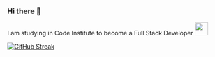 ### Hi there 👋 
I am studying in Code Institute to become a Full Stack Developer <img src="https://media.giphy.com/media/WUlplcMpOCEmTGBtBW/giphy.gif" width="30">

[![GitHub Streak](https://github-readme-streak-stats.herokuapp.com?user=Dimitris112&theme=dark&mode=weekly)](https://git.io/streak-stats)




<!--
**Dimitris112/Dimitris112** is a ✨ _special_ ✨ repository because its `README.md` (this file) appears on your GitHub profile.

Here are some ideas to get you started:

- 🔭 I’m currently working on ...
- 🌱 I’m currently learning ...
- 👯 I’m looking to collaborate on ...
- 🤔 I’m looking for help with ...
- 💬 Ask me about ...
- 📫 How to reach me: ...
- 😄 Pronouns: ...
- ⚡ Fun fact: ...
-->
